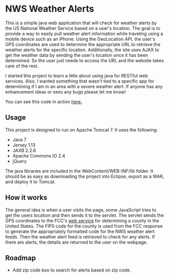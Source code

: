NWS Weather Alerts
==================

This is a simple java web application that will check for weather alerts by the US National Weather Service based on a user's location.  The goal is to provide a way to easily pull weather alert information while traveling using a mobile device such as an iPhone.  Using the GeoLocation API, the user's GPS coordinates are used to determine the appropriate URL to retrieve the weather alerts for the specific location. Additionally, the site uses AJAX to get the weather data by sending the user's location once it has been determined. So the user just needs to access the URL and the website takes care of the rest. 

I started this project to learn a little about using java for RESTful web services. Also, I wanted something that wasn't tied to a specific app for determining if I am in an area with a severe weather alert. If anyone has any enhancement ideas or sees any bugs please let me know!

You can see this code in action [here.](http://www.natepaulus.com/NWSWeatherData)

Usage
-----

This project is designed to run on Apache Tomcat 7.  It uses the following:

* Java 7
* Jersey 1.13
* JAXB 2.2.6
* Apache Commons IO 2.4
* jQuery

The java libraries are included in the WebContent/WEB-INF/lib folder.  It should be as easy as downloading the project into Eclipse, export as a WAR, and deploy it to Tomcat.

How it works
------------

The general idea is when a user visits the page, some JavaScript tries to get the users location and then sends it to the servlet.  The servlet sends the GPS coordinates to the FCC's [web service](http://www.fcc.gov/developers/census-block-conversions-api) for determining a county in the United States.  The FIPS code for the county is used from the FCC response to generate the appropriately formatted code for the NWS weather alert feeds.  Then the weather alert feed is retrieved to check for any alerts.  If there are alerts, the details are returned to the user on the webpage.  

Roadmap
-------

* Add zip code box to search for alerts based on zip code.